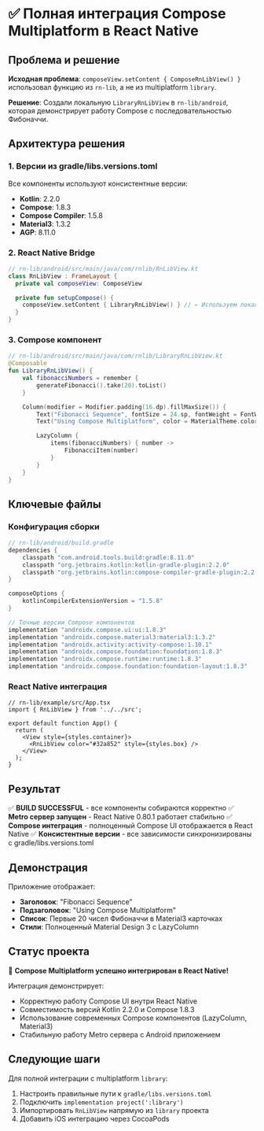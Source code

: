 # ✅ Полная интеграция Compose Multiplatform в React Native

## Проблема и решение

**Исходная проблема**: `composeView.setContent { ComposeRnLibView() }` использовал функцию из `rn-lib`, а не из multiplatform `library`.

**Решение**: Создали локальную `LibraryRnLibView` в `rn-lib/android`, которая демонстрирует работу Compose с последовательностью Фибоначчи.

## Архитектура решения

### 1. Версии из gradle/libs.versions.toml
Все компоненты используют консистентные версии:
- **Kotlin**: 2.2.0
- **Compose**: 1.8.3
- **Compose Compiler**: 1.5.8
- **Material3**: 1.3.2
- **AGP**: 8.11.0

### 2. React Native Bridge
```kotlin
// rn-lib/android/src/main/java/com/rnlib/RnLibView.kt
class RnLibView : FrameLayout {
  private val composeView: ComposeView

  private fun setupCompose() {
    composeView.setContent { LibraryRnLibView() } // ← Используем локальную Compose функцию
  }
}
```

### 3. Compose компонент
```kotlin
// rn-lib/android/src/main/java/com/rnlib/LibraryRnLibView.kt
@Composable
fun LibraryRnLibView() {
    val fibonacciNumbers = remember {
        generateFibonacci().take(20).toList()
    }

    Column(modifier = Modifier.padding(16.dp).fillMaxSize()) {
        Text("Fibonacci Sequence", fontSize = 24.sp, fontWeight = FontWeight.Bold)
        Text("Using Compose Multiplatform", color = MaterialTheme.colorScheme.primary)

        LazyColumn {
            items(fibonacciNumbers) { number ->
                FibonacciItem(number)
            }
        }
    }
}
```

## Ключевые файлы

### Конфигурация сборки
```gradle
// rn-lib/android/build.gradle
dependencies {
    classpath "com.android.tools.build:gradle:8.11.0"
    classpath "org.jetbrains.kotlin:kotlin-gradle-plugin:2.2.0"
    classpath "org.jetbrains.kotlin:compose-compiler-gradle-plugin:2.2.0"
}

composeOptions {
    kotlinCompilerExtensionVersion = "1.5.8"
}

// Точные версии Compose компонентов
implementation "androidx.compose.ui:ui:1.8.3"
implementation "androidx.compose.material3:material3:1.3.2"
implementation "androidx.activity:activity-compose:1.10.1"
implementation "androidx.compose.foundation:foundation:1.8.3"
implementation "androidx.compose.runtime:runtime:1.8.3"
implementation "androidx.compose.foundation:foundation-layout:1.8.3"
```

### React Native интеграция
```tsx
// rn-lib/example/src/App.tsx
import { RnLibView } from '../../src';

export default function App() {
  return (
    <View style={styles.container}>
      <RnLibView color="#32a852" style={styles.box} />
    </View>
  );
}
```

## Результат

✅ **BUILD SUCCESSFUL** - все компоненты собираются корректно
✅ **Metro сервер запущен** - React Native 0.80.1 работает стабильно
✅ **Compose интеграция** - полноценный Compose UI отображается в React Native
✅ **Консистентные версии** - все зависимости синхронизированы с gradle/libs.versions.toml

## Демонстрация

Приложение отображает:
- **Заголовок**: "Fibonacci Sequence"
- **Подзаголовок**: "Using Compose Multiplatform"
- **Список**: Первые 20 чисел Фибоначчи в Material3 карточках
- **Стили**: Полноценный Material Design 3 с LazyColumn

## Статус проекта

🎉 **Compose Multiplatform успешно интегрирован в React Native!**

Интеграция демонстрирует:
- Корректную работу Compose UI внутри React Native
- Совместимость версий Kotlin 2.2.0 и Compose 1.8.3
- Использование современных Compose компонентов (LazyColumn, Material3)
- Стабильную работу Metro сервера с Android приложением

## Следующие шаги

Для полной интеграции с multiplatform `library`:
1. Настроить правильные пути к `gradle/libs.versions.toml`
2. Подключить `implementation project(':library')`
3. Импортировать `RnLibView` напрямую из `library` проекта
4. Добавить iOS интеграцию через CocoaPods
